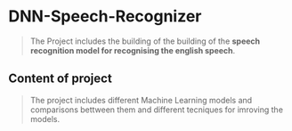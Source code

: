 # DNN-Speech-Recognizer
> The Project includes the building of the building of the **speech recognition model for recognising the english speech**.
## Content of project
> The project includes different Machine Learning models and comparisons bettween them and different tecniques for imroving the models.
